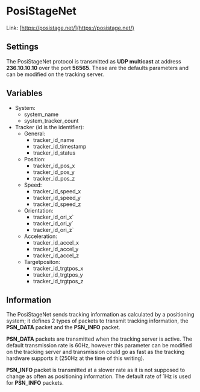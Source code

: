 # PosiStageNet

Link: [https://posistage.net/](https://posistage.net/)


## Settings

The PosiStageNet protocol is transmitted as **UDP multicast** at address **236.10.10.10** over the
port **56565**. These are the defaults parameters and can be modified on the tracking server. 

## Variables
- System:
  - system_name
  - system_tracker_count
- Tracker (id is the identifier):
  - General:
    - tracker_id_name
    - tracker_id_timestamp
    - tracker_id_status 
  - Position:
    - tracker_id_pos_x
    - tracker_id_pos_y
    - tracker_id_pos_z
  - Speed:
    - tracker_id_speed_x
    - tracker_id_speed_y
    - tracker_id_speed_z
  - Orientation:
    - tracker_id_ori_x`
    - tracker_id_ori_y`
    - tracker_id_ori_z`
  - Acceleration:
    - tracker_id_accel_x
    - tracker_id_accel_y
    - tracker_id_accel_z
  - Targetpositon:
    - tracker_id_trgtpos_x
    - tracker_id_trgtpos_y
    - tracker_id_trgtpos_z

## Information
The PosiStageNet sends tracking information as calculated by a positioning system; it defines 2
types of packets to transmit tracking information, the **PSN_DATA** packet and the **PSN_INFO**
packet. 

**PSN_DATA** packets are transmitted when the tracking server is active. The default
transmission rate is 60Hz, however this parameter can be modified on the tracking server and
transmission could go as fast as the tracking hardware supports it (250Hz at the time of this
writing). 

**PSN_INFO** packet is transmitted at a slower rate as it is not supposed to change
as often as positioning information. The default rate of 1Hz is used for **PSN_INFO** packets.
